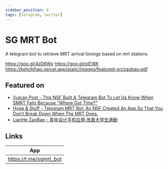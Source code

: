 ```yaml
---
sidebar_position: 8
tags: [telegram, twitter]
---
```


# SG MRT Bot

A telegram bot to retrieve MRT arrival timings based on mrt stations


https://goo.gl/4zD6Wx
https://goo.gl/oiE18K
https://kohchihao.vercel.app/static/images/featured-on/zaobao.pdf


## Featured on 

- [Vulcan Post - This NSF Built A Telegram Bot To Let Us Know When SMRT Fails Because "Where Got Time?"](https://goo.gl/4zD6Wx)
- [Hype & Stuff - Telegram MRT Bot: An NSF Created An App So That You Don’t Break Down When The MRT Does.](https://goo.gl/oiE18K)
- [LianHe ZaoBao - 青年设计手机应用 改善大学生通勤](./zaobao.pdf)


## Links

| App                    |
| ---------------------- |
| https://t.me/sgmrt_bot |


